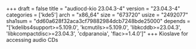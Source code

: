 +++
draft = false
title = "audiocd-kio 23.04.3-4"
version = "23.04.3-4"
categories = ['kde5']
arch = "x86_64"
size = "673720"
usize = "2492077"
sha1sum = "dd60a628f32aca3cf79882984dcb7248bde25000"
depends = "['kdelibs4support>=5.109.0', 'kcmutils>=5.109.0', 'libkcddb>=23.04.3', 'libkcompactdisc>=23.04.3', 'cdparanoia', 'flac>=1.4.0']"
+++
Kioslave for accessing audio CDs